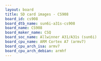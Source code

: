 ```yaml
---
layout: board
title: SD card images - CS908
board_id: cs908
board_dtb_name: sun6i-a31s-cs908
board_name: CS908
board_maker_name: CSQ
board_soc_name: Allwinner A31/A31s (sun6i)
board_cpu_name: ARM Cortex A7 (armv7)
board_cpu_arch_isa: armv7
board_cpu_arch_debian: armhf
---
```

